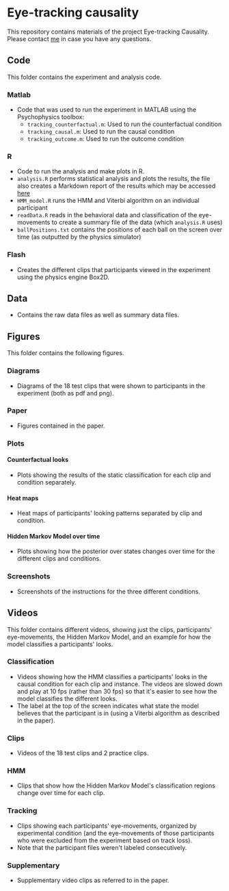 # Eye-tracking causality #

This repository contains materials of the project Eye-tracking Causality. Please contact [me](mailto:tger@mit.edu) in case you have any questions. 

## Code ##

This folder contains the experiment and analysis code. 

### Matlab ###

- Code that was used to run the experiment in MATLAB using the Psychophysics toolbox: 
	+ `tracking_counterfactual.m`: Used to run the counterfactual condition
	+ `tracking_causal.m`: Used to run the causal condition
	+ `tracking_outcome.m`: Used to run the outcome condition

### R ###

- Code to run the analysis and make plots in R.
- `analysis.R` performs statistical analysis and plots the results, the file also creates a Markdown report of the results which may be accessed [here](http://tobiasgerstenberg.github.io/eye_tracking_causality/)  
- `HMM_model.R` runs the HMM and Viterbi algorithm on an individual participant
- `readData.R` reads in the behavioral data and classification of the eye-movements to create a summary file of the data (which `analysis.R` uses) 
- `ballPositions.txt` contains the positions of each ball on the screen over time (as outputted by the physics simulator)

### Flash ###

- Creates the different clips that participants viewed in the experiment using the physics engine Box2D. 

## Data ##

- Contains the raw data files as well as summary data files. 

## Figures ##

This folder contains the following figures.

### Diagrams ###

- Diagrams of the 18 test clips that were shown to participants in the experiment (both as pdf and png).

### Paper

- Figures contained in the paper. 

### Plots ###

#### Counterfactual looks ####

- Plots showing the results of the static classification for each clip and condition separately. 

#### Heat maps ####

- Heat maps of participants' looking patterns separated by clip and condition. 

#### Hidden Markov Model over time ####

- Plots showing how the posterior over states changes over time for the different clips and conditions. 

### Screenshots ###

- Screenshots of the instructions for the three different conditions. 

## Videos ##

This folder contains different videos, showing just the clips, participants' eye-movements, the Hidden Markov Model, and an example for how the model classifies a participants' looks. 

### Classification ###

- Videos showing how the HMM classifies a participants' looks in the causal condition for each clip and instance. The videos are slowed down and play at 10 fps (rather than 30 fps) so that it's easier to see how the model classifies the different looks. 
- The label at the top of the screen indicates what state the model believes that the participant is in (using a Viterbi algorithm as described in the paper).

### Clips ###

- Videos of the 18 test clips and 2 practice clips. 

### HMM ###

- Clips that show how the Hidden Markov Model's classification regions change over time for each clip. 

### Tracking ###

- Clips showing each participants' eye-movements, organized by experimental condition (and the eye-movements of those participants who were excluded from the experiment based on track loss).  
- Note that the participant files weren't labeled consecutively. 

### Supplementary ###

- Supplementary video clips as referred to in the paper. 





